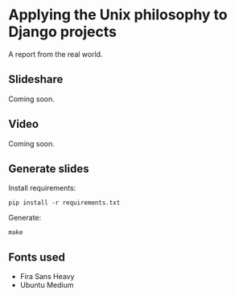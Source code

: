 # Applying the Unix philosophy to Django projects

A report from the real world.

## Slideshare

Coming soon.

## Video

Coming soon.

## Generate slides

Install requirements:

```
pip install -r requirements.txt
```

Generate:

```
make
```

## Fonts used

- Fira Sans Heavy
- Ubuntu Medium